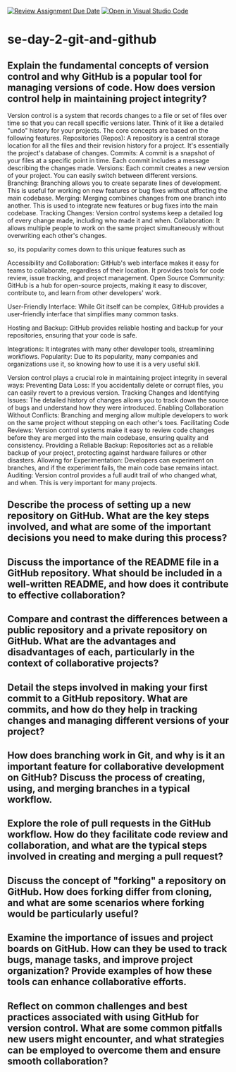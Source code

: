 [![Review Assignment Due Date](https://classroom.github.com/assets/deadline-readme-button-22041afd0340ce965d47ae6ef1cefeee28c7c493a6346c4f15d667ab976d596c.svg)](https://classroom.github.com/a/8wgCKhpZ)
[![Open in Visual Studio Code](https://classroom.github.com/assets/open-in-vscode-2e0aaae1b6195c2367325f4f02e2d04e9abb55f0b24a779b69b11b9e10269abc.svg)](https://classroom.github.com/online_ide?assignment_repo_id=18473349&assignment_repo_type=AssignmentRepo)
# se-day-2-git-and-github
## Explain the fundamental concepts of version control and why GitHub is a popular tool for managing versions of code. How does version control help in maintaining project integrity?
Version control is a system that records changes to a file or set of files over time so that you can recall specific
versions later. Think of it like a detailed "undo" history for your projects. The core concepts are based on the following features.
Repositories (Repos): A repository is a central storage location for all the files and their revision history for a project. It's essentially the project's database of changes.
Commits: A commit is a snapshot of your files at a specific point in time. Each commit includes a message describing the changes made.
Versions: Each commit creates a new version of your project. You can easily switch between different versions.
Branching: Branching allows you to create separate lines of development. This is useful for working on new features or bug fixes without affecting the main codebase.
Merging: Merging combines changes from one branch into another. This is used to integrate new features or bug fixes into the main codebase.
Tracking Changes: Version control systems keep a detailed log of every change made, including who made it and when.
Collaboration: It allows multiple people to work on the same project simultaneously without overwriting each other's changes.

so, its popularity comes down to this unique features such as

Accessibility and Collaboration:
GitHub's web interface makes it easy for teams to collaborate, regardless of their location.
It provides tools for code review, issue tracking, and project management.
Open Source Community:
GitHub is a hub for open-source projects, making it easy to discover, contribute to, and learn from other developers' work.

User-Friendly Interface:
While Git itself can be complex, GitHub provides a user-friendly interface that simplifies many common tasks.

Hosting and Backup:
GitHub provides reliable hosting and backup for your repositories, ensuring that your code is safe.

Integrations:
It integrates with many other developer tools, streamlining workflows.
Popularity: Due to its popularity, many companies and organizations use it, so knowing how to use it is a very useful skill.

Version control plays a crucial role in maintaining project integrity in several ways:
Preventing Data Loss:
If you accidentally delete or corrupt files, you can easily revert to a previous version.
Tracking Changes and Identifying Issues:
The detailed history of changes allows you to track down the source of bugs and understand how they were introduced.
Enabling Collaboration Without Conflicts:
Branching and merging allow multiple developers to work on the same project without stepping on each other's toes.
Facilitating Code Reviews:
Version control systems make it easy to review code changes before they are merged into the main codebase, ensuring quality and consistency.
Providing a Reliable Backup:
Repositories act as a reliable backup of your project, protecting against hardware failures or other disasters.
Allowing for Experimentation:
Developers can experiment on branches, and if the experiment fails, the main code base remains intact.
Auditing:
Version control provides a full audit trail of who changed what, and when. This is very important for many projects.

## Describe the process of setting up a new repository on GitHub. What are the key steps involved, and what are some of the important decisions you need to make during this process?

## Discuss the importance of the README file in a GitHub repository. What should be included in a well-written README, and how does it contribute to effective collaboration?

## Compare and contrast the differences between a public repository and a private repository on GitHub. What are the advantages and disadvantages of each, particularly in the context of collaborative projects?

## Detail the steps involved in making your first commit to a GitHub repository. What are commits, and how do they help in tracking changes and managing different versions of your project?

## How does branching work in Git, and why is it an important feature for collaborative development on GitHub? Discuss the process of creating, using, and merging branches in a typical workflow.

## Explore the role of pull requests in the GitHub workflow. How do they facilitate code review and collaboration, and what are the typical steps involved in creating and merging a pull request?

## Discuss the concept of "forking" a repository on GitHub. How does forking differ from cloning, and what are some scenarios where forking would be particularly useful?

## Examine the importance of issues and project boards on GitHub. How can they be used to track bugs, manage tasks, and improve project organization? Provide examples of how these tools can enhance collaborative efforts.

## Reflect on common challenges and best practices associated with using GitHub for version control. What are some common pitfalls new users might encounter, and what strategies can be employed to overcome them and ensure smooth collaboration?
